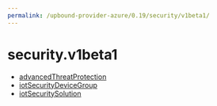 ```yaml
---
permalink: /upbound-provider-azure/0.19/security/v1beta1/
---
```


# security.v1beta1



* [advancedThreatProtection](advancedThreatProtection.md)
* [iotSecurityDeviceGroup](iotSecurityDeviceGroup.md)
* [iotSecuritySolution](iotSecuritySolution.md)